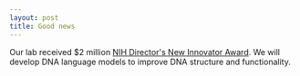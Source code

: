 ```yaml
---
layout: post
title: Good news
---
```


Our lab received $2 million [NIH Director's New Innovator Award](https://commonfund.nih.gov/newinnovator/AwardRecipients). We will develop DNA language models to improve DNA structure and functionality.
